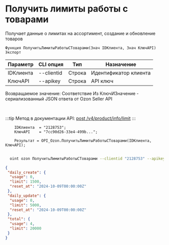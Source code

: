 ﻿---
sidebar_position: 5
---

# Получить лимиты работы с товарами
 Получает данные о лимитах на ассортимент, создание и обновление товаров



`Функция ПолучитьЛимитыРаботыСТоварами(Знач IDКлиента, Знач КлючAPI) Экспорт`

  | Параметр | CLI опция | Тип | Назначение |
  |-|-|-|-|
  | IDКлиента | --clientid | Строка | Идентификатор клиента |
  | КлючAPI | --apikey | Строка | API ключ |

  
  Возвращаемое значение:   Соответствие Из КлючИЗначение - сериализованный JSON ответа от Ozon Seller API

<br/>

:::tip
Метод в документации API: [post /v4/product/info/limit](https://docs.ozon.ru/api/seller/#operation/ProductAPI_GetUploadQuota)
:::
<br/>


```bsl title="Пример кода"
    IDКлиента  = "2128753";
    КлючAPI    = "7cc90d26-33e4-499b...";

    Результат = OPI_Ozon.ПолучитьЛимитыРаботыСТоварами(IDКлиента, КлючAPI);
```



```sh title="Пример команды CLI"
    
  oint ozon ПолучитьЛимитыРаботыСТоварами --clientid "2128753" --apikey "7cc90d26-33e4-499b..."

```

```json title="Результат"
{
 "daily_create": {
  "usage": 0,
  "limit": 1500,
  "reset_at": "2024-10-09T00:00:00Z"
 },
 "daily_update": {
  "usage": 0,
  "limit": 5000,
  "reset_at": "2024-10-09T00:00:00Z"
 },
 "total": {
  "usage": 4,
  "limit": 20000
 }
}
```

